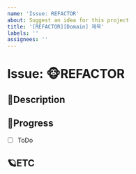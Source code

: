 ```yaml
---
name: 'Issue: REFACTOR'
about: Suggest an idea for this project
title: '[REFACTOR][Domain] 제목'
labels: ''
assignees: ''
---
```


# Issue: 🐵REFACTOR

## 🎈Description

<!-- 설명을 작성하시오. -->

## 🎹Progress

- [ ] ToDo

## 🪐ETC

<!-- 비고 -->
